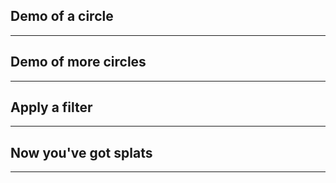 <!-- .slide: data-background-color="hsl(210 80% 20%)" -->

## Demo of a circle

---

## Demo of more circles

---

## Apply a filter

---

## Now you've got splats

---
<!-- End section -->